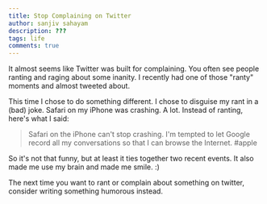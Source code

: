 ```yaml
---
title: Stop Complaining on Twitter
author: sanjiv sahayam
description: ???
tags: life
comments: true
---
```


It almost seems like Twitter was built for complaining. You often see people ranting and raging about some inanity. I recently had one of those "ranty" moments and almost tweeted about.

This time I chose to do something different. I chose to disguise my rant in a (bad) joke. Safari on my iPhone was crashing. A lot. Instead of ranting, here's what I said:

 > Safari on the iPhone can't stop crashing. I'm tempted to let Google record all my conversations so that I can browse the Internet. #apple

So it's not that funny, but at least it ties together two recent events. It also made me use my brain and made me smile. :)

The next time you want to rant or complain about something on twitter, consider writing something humorous instead.